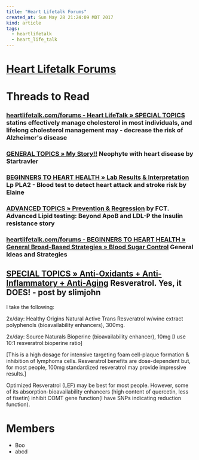 ```yaml
---
title: "Heart Lifetalk Forums"
created_at: Sun May 28 21:24:09 MDT 2017
kind: article
tags:
  - heartlifetalk
  - heart_life_talk
---
```


<h1>
  <a href="http://heartlifetalk.com/forums/default.aspx?g=forum" target="_blank">Heart Lifetalk Forums</a>
</h1>

<h1>Threads to Read</h1>

<h3>
  <a href="http://heartlifetalk.com/forums/default.aspx?g=posts&t=50818#post123263" target="_blank">heartlifetalk.com/forums - Heart LifeTalk  »  SPECIAL TOPICS</a>
  statins effectively manage cholesterol in most individuals, and lifelong cholesterol management may - decrease the risk of Alzheimer's disease
<h3>

<h3>
  <a href="http://heartlifetalk.com/forums/default.aspx?g=posts&m=20671#post20671" target="_blank">GENERAL TOPICS  »  My Story!!</a>
  Neophyte with heart disease by Startravler   
</h3>

<h3>
  <a href="http://heartlifetalk.com/forums/default.aspx?g=posts&t=25096#post46940" target="_blank">BEGINNERS TO HEART HEALTH  »  Lab Results & Interpretation</a>
  Lp PLA2 - Blood test to detect heart attack and stroke risk by Elaine
</h3>

<h3>
  <a href="http://heartlifetalk.com/forums/default.aspx?g=posts&t=30434#post72665" target="_blank">ADVANCED TOPICS  »  Prevention & Regression</a>
  by FCT. Advanced Lipid testing: Beyond ApoB and LDL-P the Insulin resistance story
</h3>

<h3>
  <a href="http://heartlifetalk.com/forums/default.aspx?g=posts&t=19929#post37825" target="_blank">heartlifetalk.com/forums - BEGINNERS TO HEART HEALTH  »  General Broad-Based Strategies  »  Blood Sugar Control</a>
  General Ideas and Strategies
</h3>

<h2>
  <a href="http://www.heartlifetalk.com/forums/default.aspx?g=posts&t=52853#post128454" target="_blank">SPECIAL TOPICS  »  Anti-Oxidants + Anti-Inflammatory + Anti-Aging</a>
  Resveratrol. Yes, it DOES! - post by slimjohn
</h2>

I take the following:

2x/day: Healthy Origins Natural Active Trans Resveratrol w/wine extract
polyphenols (bioavailability enhancers), 300mg.

2x/day: Source Naturals Bioperine (bioavailability enhancer), 10mg
[I use 10:1 resveratrol:bioperine ratio]

[This is a high dosage for intensive targeting foam cell-plaque
formation & inhibition of lymphoma cells.  Resveratrol benefits are
dose-dependent but, for most people, 100mg standardized resveratrol may
provide impressive results.]

Optimized Resveratrol (LEF) may be best for most people. However, some
of its absorption-bioavailability enhancers (high content of quercetin,
less of fisetin) inhibit COMT gene function(I have SNPs indicating
reduction function).

<h1>Members</h1>

<ul>
  <li>Boo</li>
  <li>abcd</li>
</ul>

<!--
html boilerplate
<a href="" target="_blank"></a>
<a name=""></a>
<img src="" width="400px">
<ul>
  <li></li>
</ul>
<pre>
</pre>
<pre><code>
</code></pre>
<math xmlns='http://www.w3.org/1998/Math/MathML' display='block'>
</math>
-->
